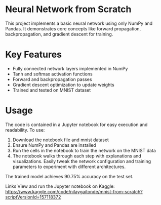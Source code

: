 # Neural Network from Scratch
This project implements a basic neural network using only NumPy and Pandas. It demonstrates core concepts like forward propagation, backpropagation, and gradient descent for training.

# Key Features
- Fully connected network layers implemented in NumPy
- Tanh and softmax activation functions
- Forward and backpropagation passes
- Gradient descent optimization to update weights
- Trained and tested on MNIST dataset
# Usage
The code is contained in a Jupyter notebook for easy execution and readability. To use:

1. Download the notebook file and mnist dataset
2. Ensure NumPy and Pandas are installed
3. Run the cells in the notebook to train the network on the MNIST data
4. The notebook walks through each step with explanations and visualizations. Easily tweak the network configuration and training parameters to experiment with different architectures.

The trained model achieves 90.75% accuracy on the test set.

Links
View and run the Jupyter notebook on Kaggle: https://www.kaggle.com/code/nilaygaitonde/mnist-from-scratch?scriptVersionId=157118372
